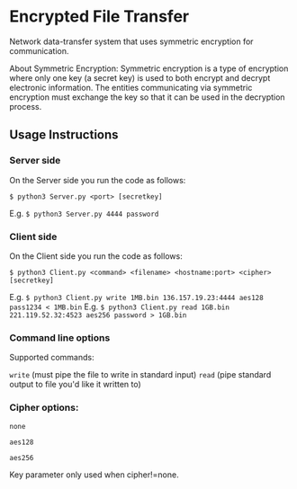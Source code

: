 # Encrypted File Transfer

Network data-transfer system that uses symmetric encryption for communication.

About Symmetric Encryption:
Symmetric encryption is a type of encryption where only one key (a secret key) is used to both encrypt and decrypt electronic information. The entities communicating via symmetric encryption must exchange the key so that it can be used in the decryption process.


## Usage Instructions

### Server side


On the Server side you run the code as follows:

```$ python3 Server.py <port> [secretkey]```

E.g. ```$ python3 Server.py 4444 password```


### Client side


On the Client side you run the code as follows:

```$ python3 Client.py <command> <filename> <hostname:port> <cipher> [secretkey]```

E.g. ```$ python3 Client.py write 1MB.bin 136.157.19.23:4444 aes128 pass1234 < 1MB.bin```
E.g. ```$ python3 Client.py read 1GB.bin 221.119.52.32:4523 aes256 password > 1GB.bin```


### Command line options


Supported commands:

`write`   (must pipe the file to write in standard input)
`read`    (pipe standard output to file you'd like it written to)

### Cipher options:


`none`

`aes128`

`aes256`

Key parameter only used when cipher!=none.

